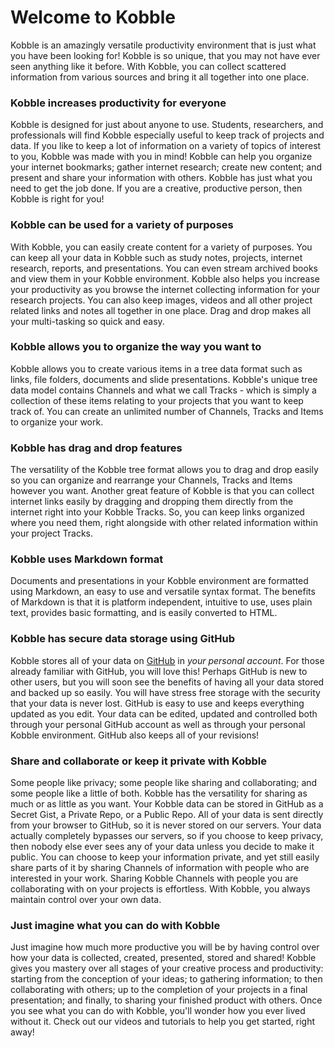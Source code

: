 # Welcome to Kobble
Kobble is an amazingly versatile productivity environment that is just what you have been looking for!
Kobble is so unique, that you may not have ever seen anything like it before.
With Kobble, you can collect scattered information from various sources and bring it all together into one place.

### Kobble increases productivity for everyone
Kobble is designed for just about anyone to use.
Students, researchers, and professionals will find Kobble especially useful to keep track of projects and data.
If you like to keep a lot of information on a variety of topics of interest to you, Kobble was made with you in mind!
Kobble can help you organize your internet bookmarks; gather internet research; create new content; and present and share your information with others. Kobble has just what you need to get the job done.
If you are a creative, productive person, then Kobble is right for you!

### Kobble can be used for a variety of purposes
With Kobble, you can easily create content for a variety of purposes.
You can keep all your data in Kobble such as study notes, projects, internet research, reports, and presentations. You can even stream archived books and view them in your Kobble environment. 
Kobble also helps you increase your productivity as you browse the internet collecting information for your research projects.
You can also keep images, videos and all other project related links and notes all together in one place. Drag and drop makes all your multi-tasking so quick and easy. 

### Kobble allows you to organize the way you want to
Kobble allows you to create various items in a tree data format such as links, file folders, documents and slide presentations.
Kobble's unique tree data model contains Channels and what we call Tracks - which is simply a collection of these items relating to your projects that you want to keep track of.
You can create an unlimited number of Channels, Tracks and Items to organize your work. 

### Kobble has drag and drop features
The versatility of the Kobble tree format allows you to drag and drop easily so you can organize and rearrange your Channels, Tracks and Items however you want.
Another great feature of Kobble is that you can collect internet links easily by dragging and dropping them directly from the internet right into your Kobble Tracks. 
So, you can keep links organized where you need them, right alongside with other related information within your project Tracks.

### Kobble uses Markdown format
Documents and presentations in your Kobble environment are formatted using Markdown, an easy to use and versatile syntax format.  The benefits of Markdown is that it is platform independent, intuitive to use, uses plain text, provides basic formatting, and is easily converted to HTML.

### Kobble has secure data storage using GitHub
Kobble stores all of your data on [GitHub](https://github.com) in *your personal account*. 
For those already familiar with GitHub, you will love this! Perhaps GitHub is new to other users, but you will soon see the benefits of having all your data stored and backed up so easily. 
You will have stress free storage with the security that your data is never lost. GitHub is easy to use and keeps everything updated as you edit. 
Your data can be edited, updated and controlled both through your personal GitHub account as well as through your personal Kobble environment. GitHub also keeps all of your revisions!

### Share and collaborate or keep it private with Kobble
Some people like privacy; some people like sharing and collaborating; and some people like a little of both. 
Kobble has the versatility for sharing as much or as little as you want. 
Your Kobble data can be stored in GitHub as a Secret Gist, a Private Repo, or a Public Repo.
All of your data is sent directly from your browser to GitHub, so it is never stored on our servers. 
Your data actually completely bypasses our servers, so if you choose to keep privacy, then nobody else ever sees any of your data unless you decide to make it public.
You can choose to keep your information private, and yet still easily share parts of it by sharing Channels of information with people who are interested in your work. 
Sharing Kobble Channels with people you are collaborating with on your projects is effortless. 
With Kobble, you always maintain control over your own data.

### Just imagine what you can do with Kobble
Just imagine how much more productive you will be by having control over how your data is collected, created, presented, stored and shared!
Kobble gives you mastery over all stages of your creative process and productivity: starting from the conception of your ideas; to gathering information; to then collaborating with others; up to the completion of your projects in a final presentation; and finally, to sharing your finished product with others. 
Once you see what you can do with Kobble, you'll wonder how you ever lived without it. 
Check out our videos and tutorials to help you get started, right away!

